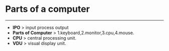 # Parts of a computer
----
- **IPO** > input process output
- **Parts of Computer** > 1.keyboard,2.monitor,3.cpu,4.mouse.
- **CPU** > central processing unit.
- **VDU** > visual display  unit.
